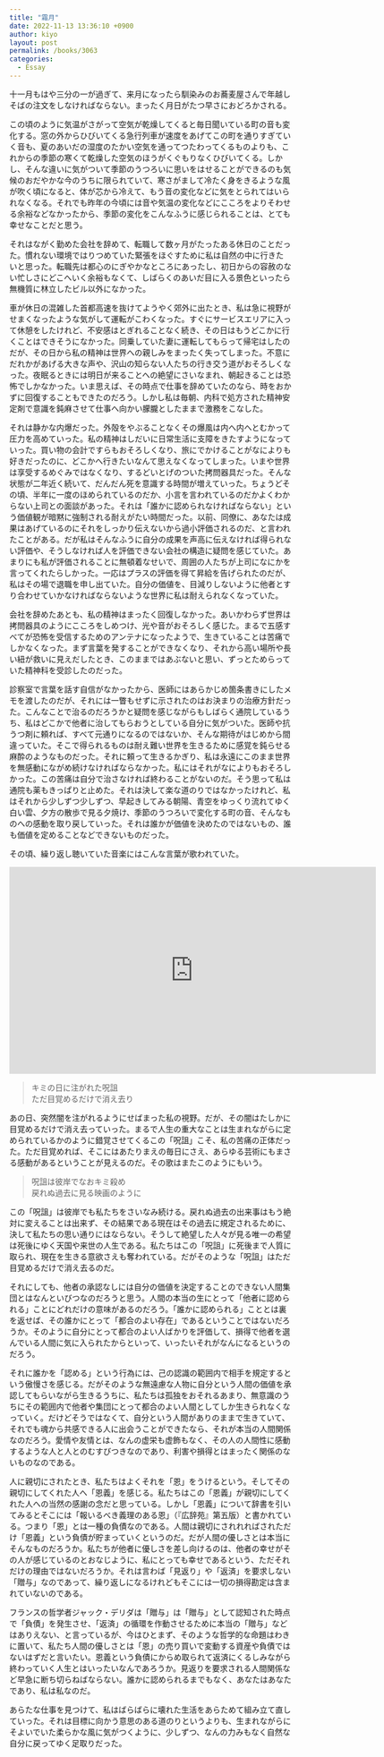 ```yaml
---
title: "霜月"
date: 2022-11-13 13:36:10 +0900
author: kiyo
layout: post
permalink: /books/3063
categories:
  - Essay
---
```

十一月もはや三分の一が過ぎて、来月になったら馴染みのお蕎麦屋さんで年越しそばの注文をしなければならない。まったく月日がたつ早さにおどろかされる。

この頃のように気温がさがって空気が乾燥してくると毎日聞いている町の音も変化する。窓の外からひびいてくる急行列車が速度をあげてこの町を通りすぎていく音も、夏のあいだの湿度のたかい空気を通ってつたわってくるものよりも、これからの季節の寒くて乾燥した空気のほうがくぐもりなくひびいてくる。しかし、そんな違いに気がついて季節のうつろいに思いをはせることができるのも気候のおだやかな今のうちに限られていて、寒さがまして冷たく身をきるような風が吹く頃になると、体が芯から冷えて、もう音の変化などに気をとられてはいられなくなる。それでも昨年の今頃には音や気温の変化などにこころをよりそわせる余裕などなかったから、季節の変化をこんなふうに感じられることは、とても幸せなことだと思う。

それはながく勤めた会社を辞めて、転職して数ヶ月がたったある休日のことだった。慣れない環境ではりつめていた緊張をほぐすために私は自然の中に行きたいと思った。転職先は都心のにぎやかなところにあったし、初日からの容赦のない忙しさにどこへいく余裕もなくて、しばらくのあいだ目に入る景色といったら無機質に林立したビル以外になかった。

車が休日の混雑した首都高速を抜けてようやく郊外に出たとき、私は急に視野がせまくなったような気がして運転がこわくなった。すぐにサービスエリアに入って休憩をしたけれど、不安感はとぎれることなく続き、その日はもうどこかに行くことはできそうになかった。同乗していた妻に運転してもらって帰宅はしたのだが、その日から私の精神は世界への親しみをまったく失ってしまった。不意にだれかがあげる大きな声や、沢山の知らない人たちの行き交う道がおそろしくなった。夜眠るときには明日が来ることへの絶望にさいなまれ、朝起きることは恐怖でしかなかった。いま思えば、その時点で仕事を辞めていたのなら、時をおかずに回復することもできたのだろう。しかし私は毎朝、内科で処方された精神安定剤で意識を鈍麻させて仕事へ向かい朦朧としたままで激務をこなした。

それは静かな内爆だった。外殻をやぶることなくその爆風は内へ内へとむかって圧力を高めていった。私の精神はしだいに日常生活に支障をきたすようになっていった。買い物の会計ですらもおそろしくなり、旅にでかけることがなによりも好きだったのに、どこかへ行きたいなんて思えなくなってしまった。いまや世界は享受するめぐみではなくなり、するどいとげのついた拷問器具だった。そんな状態が二年近く続いて、だんだん死を意識する時間が増えていった。ちょうどその頃、半年に一度のほめられているのだか、小言を言われているのだかよくわからない上司との面談があった。それは「誰かに認められなければならない」という価値観が暗黙に強制される耐えがたい時間だった。以前、同僚に、あなたは成果はあげているのにそれをしっかり伝えないから過小評価されるのだ、と言われたことがある。だが私はそんなふうに自分の成果を声高に伝えなければ得られない評価や、そうしなければ人を評価できない会社の構造に疑問を感じていた。あまりにも私が評価されることに無頓着なせいで、周囲の人たちが上司になにかを言ってくれたらしかった。一応はプラスの評価を得て昇給を告げられたのだが、私はその場で退職を申し出ていた。自分の価値を、目減りしないように他者とすり合わせていかなければならないような世界に私は耐えられなくなっていた。

会社を辞めたあとも、私の精神はまったく回復しなかった。あいかわらず世界は拷問器具のようにこころをしめつけ、光や音がおそろしく感じた。まるで五感すべてが恐怖を受信するためのアンテナになったようで、生きていることは苦痛でしかなくなった。まず言葉を発することができなくなり、それから高い場所や長い紐が救いに見えだしたとき、このままではあぶないと思い、ずっとためらっていた精神科を受診したのだった。

診察室で言葉を話す自信がなかったから、医師にはあらかじめ箇条書きにしたメモを渡したのだが、それには一瞥もせずに示されたのはお決まりの治療方針だった。こんなことで治るのだろうかと疑問を感じながらもしばらく通院しているうち、私はどこかで他者に治してもらおうとしている自分に気がついた。医師や抗うつ剤に頼れば、すべて元通りになるのではないか、そんな期待がはじめから間違っていた。そこで得られるものは耐え難い世界を生きるために感覚を鈍らせる麻酔のようなものだった。それに頼って生きるかぎり、私は永遠にこのまま世界を無感動にながめ続けなければならなかった。私にはそれがなによりもおそろしかった。この苦痛は自分で治さなければ終わることがないのだ。そう思って私は通院も薬もきっぱりと止めた。それは決して楽な道のりではなかったけれど、私はそれから少しずつ少しずつ、早起きしてみる朝陽、青空をゆっくり流れてゆく白い雲、夕方の散歩で見る夕焼け、季節のうつろいで変化する町の音、そんなものへの感動を取り戻していった。それは誰かが価値を決めたのではないもの、誰も価値を定めることなどできないものだった。

その頃、繰り返し聴いていた音楽にはこんな言葉が歌われていた。

<iframe width="655" height="370" src="https://www.youtube.com/embed/gxfsh1LpNE0" title="YouTube video player" frameborder="0" allow="accelerometer; autoplay; clipboard-write; encrypted-media; gyroscope; picture-in-picture" allowfullscreen></iframe>

>キミの日に注がれた呪詛  
>ただ目覚めるだけで消え去り

あの日、突然闇を注がれるようにせばまった私の視野。だが、その闇はたしかに目覚めるだけで消え去っていった。まるで人生の重大なことは生まれながらに定められているかのように錯覚させてくるこの「呪詛」こそ、私の苦痛の正体だった。ただ目覚めれば、そこにはあたりまえの毎日にさえ、あらゆる芸術にもまさる感動があるということが見えるのだ。その歌はまたこのようにもいう。

>呪詛は彼岸でなおキミ殺め  
>戻れぬ過去に見る映画のように

この「呪詛」は彼岸でも私たちをさいなみ続ける。戻れぬ過去の出来事はもう絶対に変えることは出来ず、その結果である現在はその過去に規定されるために、決して私たちの思い通りにはならない。そうして絶望した人々が見る唯一の希望は死後にゆく天国や来世の人生である。私たちはこの「呪詛」に死後まで人質に取られ、現在を生きる意欲さえも奪われている。だがそのような「呪詛」はただ目覚めるだけで消え去るのだ。

それにしても、他者の承認なしには自分の価値を決定することのできない人間集団とはなんといびつなのだろうと思う。人間の本当の生にとって「他者に認められる」ことにどれだけの意味があるのだろう。「誰かに認められる」こととは裏を返せば、その誰かにとって「都合のよい存在」であるということではないだろうか。そのように自分にとって都合のよい人ばかりを評価して、損得で他者を選んでいる人間に気に入られたからといって、いったいそれがなんになるというのだろう。

それに誰かを「認める」という行為には、己の認識の範囲内で相手を規定するという傲慢さを感じる。だがそのような無遠慮な人物に自分という人間の価値を承認してもらいながら生きるうちに、私たちは孤独をおそれるあまり、無意識のうちにその範囲内で他者や集団にとって都合のよい人間としてしか生きられなくなっていく。だけどそうではなくて、自分という人間がありのままで生きていて、それでも魂から共感できる人に出会うことができたなら、それが本当の人間関係なのだろう。愛情や友情とは、なんの虚栄も虚飾もなく、その人の人間性に感動するような人と人とのむすびつきなのであり、利害や損得とはまったく関係のないものなのである。

人に親切にされたとき、私たちはよくそれを「恩」をうけるという。そしてその親切にしてくれた人へ「恩義」を感じる。私たちはこの「恩義」が親切にしてくれた人への当然の感謝の念だと思っている。しかし「恩義」について辞書を引いてみるとそこには「報いるべき義理のある恩」（『広辞苑』第五版）と書かれている。つまり「恩」とは一種の負債なのである。人間は親切にされれればされただけ「恩義」という負債が貯まっていくというのだ。だが人間の優しさとは本当にそんなものだろうか。私たちが他者に優しさを差し向けるのは、他者の幸せがその人が感じているのとおなじように、私にとっても幸せであるという、ただそれだけの理由ではないだろうか。それは言わば「見返り」や「返済」を要求しない「贈与」なのであって、繰り返しになるけれどもそこには一切の損得勘定は含まれていないのである。

フランスの哲学者ジャック・デリダは「贈与」は「贈与」として認知された時点で「負債」を発生させ、「返済」の循環を作動させるために本当の「贈与」などはありえない、と言っているが、今はひとまず、そのような哲学的な命題はわきに置いて、私たち人間の優しさとは「恩」の売り買いで変動する資産や負債ではないはずだと言いたい。恩義という負債にからめ取られて返済にくるしみながら終わっていく人生とはいったいなんであろうか。見返りを要求される人間関係など早急に断ち切らねばならない。誰かに認められるまでもなく、あなたはあなたであり、私は私なのだ。

あらたな仕事を見つけて、私はばらばらに壊れた生活をあらためて組み立て直していった。それは目標に向かう意思のある道のりというよりも、生まれながらにそよいでいた柔らかな風に気がつくように、少しずつ、なんの力みもなく自然な自分に戻ってゆく足取りだった。
